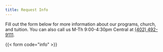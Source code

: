 ```yaml
---
title: Request Info
---
```


Fill out the form below for more information about our programs, church, and tuition. You can also call us M-Th 9:00-4:30pm Central at [(402) 492-9111](tel:+14024929111).

{{< form code="info" >}}
